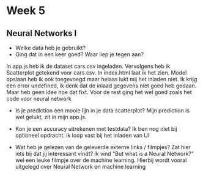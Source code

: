 # Week 5

## Neural Networks I

- Welke data heb je gebruikt?
- Ging dat in een keer goed? Waar liep je tegen aan?

In app.js heb ik de dataset cars.csv ingeladen. Vervolgens heb ik Scatterplot getekend voor cars.csv. 
In index.html laat ik het zien. Model opslaan heb ik ook toegevoegd maar helaas lukt mij het inladen niet. 
Ik krijg een error undefined, ik denk dat de inlaad gegevens niet goed heb gedaan. Maar heb geen idee hoe dat fixt.
Voor de rest ging het wel goed zoals het code voor neural network

- Is je prediction een mooie lijn in je data scatterplot?
Mijn prediction is wel gelukt, zit in mijn app.js. 

- Kon je een accuracy uitrekenen met testdata?
Ik ben nog niet bij optioneel opdracht. ik loop vast bij het inladen van UI

- Wat heb je gelezen van de geleverde externe links / filmpjes? Zat hier iets bij dat jij interessant vindt?
Ik vind "But what is a Neural Network?" wel een leuke filmpje over de machine learning.
Hierbij wordt vooral uitgelegd over Neural Network en machine learning